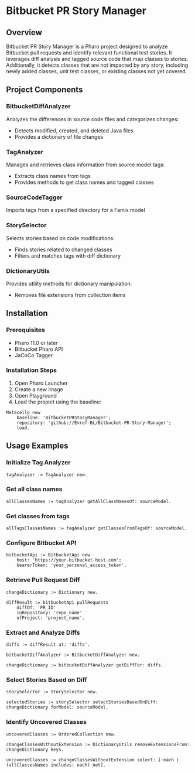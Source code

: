 # Bitbucket PR Story Manager

## Overview
Bitbucket PR Story Manager is a Pharo project designed to analyze Bitbucket pull requests and identify relevant functional test stories. It leverages diff analysis and tagged source code that map classes to stories. Additionally, it detects classes that are not impacted by any story, including newly added classes, unit test classes, or existing classes not yet covered.

## Project Components
### BitbucketDiffAnalyzer

Analyzes the differences in source code files and categorizes changes:

- Detects modified, created, and deleted Java files
- Provides a dictionary of file changes

### TagAnalyzer
Manages and retrieves class information from source model tags:

- Extracts class names from tags
- Provides methods to get class names and tagged classes

### SourceCodeTagger
Imports tags from a specified directory for a Famix model

### StorySelector
Selects stories based on code modifications:

- Finds stories related to changed classes
- Filters and matches tags with diff dictionary

### DictionaryUtils
Provides utility methods for dictionary manipulation:

- Removes file extensions from collection items

## Installation

### Prerequisites
- Pharo 11.0 or later
- Bitbucket Pharo API
- JaCoCo Tagger
### Installation Steps
1. Open Pharo Launcher
2. Create a new image
3. Open Playground
4. Load the project using the baseline:
```smalltalk
Metacello new
    baseline: 'BitbucketPRStoryManager';
    repository: 'github://Evref-BL/Bitbucket-PR-Story-Manager';
    load.
```

## Usage Examples

### Initialize Tag Analyzer
```smalltalk
tagAnalyzer := TagAnalyzer new.
```

### Get all class names
```smalltalk
allClassesNames := tagAnalyzer getAllClassNamesOf: sourceModel.
```

### Get classes from tags
```smalltalk
allTagsClassesNames := tagAnalyzer getClassesFromTagsOf: sourceModel.
```


### Configure Bitbucket API
```smalltalk
bitbucketApi := BitbucketApi new
    host: 'https://your-bitbucket-host.com';
    bearerToken: 'your_personal_access_token'.
```

### Retrieve Pull Request Diff
```smalltalk
changeDictionary := Dictionary new.

diffResult := bitbucketApi pullRequests 
    diffOf: 'PR_ID' 
    inRepository: 'repo_name' 
    ofProject: 'project_name'.
```


### Extract and Analyze Diffs
```smalltalk
diffs := diffResult at: 'diffs'.

bitbucketDiffAnalyzer := BitbucketDiffAnalyzer new.

changeDictionary := bitbucketDiffAnalyzer getDiffFor: diffs.
```


### Select Stories Based on Diff
```smalltalk
storySelector := StorySelector new.

selectedStories := storySelector selectStoriesBasedOnDiff: changeDictionary forModel: sourceModel.
```

### Identify Uncovered Classes
```smalltalk
uncoveredClasses := OrderedCollection new.

changeClassesWithoutExtension := DictionaryUtils removeExtensionsFrom: changeDictionary keys.

uncoveredClasses := changeClassesWithoutExtension select: [:each | (allClassesNames includes: each) not].
```
